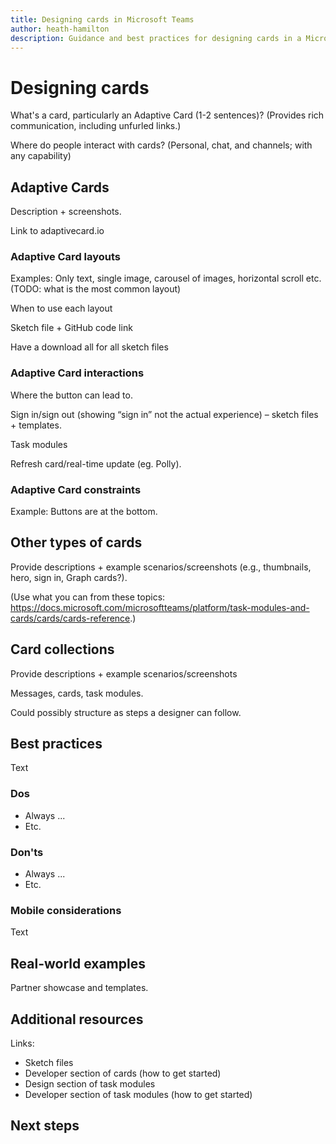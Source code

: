 ```yaml
---
title: Designing cards in Microsoft Teams
author: heath-hamilton
description: Guidance and best practices for designing cards in a Microsoft Teams app.
---
```

# Designing cards

What's a card, particularly an Adaptive Card (1-2 sentences)? (Provides rich communication, including unfurled links.)

Where do people interact with cards? (Personal, chat, and channels; with any capability)

## Adaptive Cards

Description + screenshots.

Link to adaptivecard.io

### Adaptive Card layouts

Examples: Only text, single image, carousel of images, horizontal scroll etc. (TODO: what is the most common layout)

When to use each layout  

Sketch file + GitHub code link  

Have a download all for all sketch files

### Adaptive Card interactions

Where the button can lead to.

Sign in/sign out (showing “sign in” not the actual experience) – sketch files + templates.

Task modules  

Refresh card/real-time update (eg. Polly).

### Adaptive Card constraints

Example: Buttons are at the bottom.

## Other types of cards

Provide descriptions + example scenarios/screenshots (e.g., thumbnails, hero, sign in, Graph cards?).

(Use what you can from these topics: https://docs.microsoft.com/microsoftteams/platform/task-modules-and-cards/cards/cards-reference.)

## Card collections

Provide descriptions + example scenarios/screenshots

Messages, cards, task modules.

Could possibly structure as steps a designer can follow.

## Best practices

Text

### Dos

* Always ...
* Etc.

### Don'ts

* Always ...
* Etc.

### Mobile considerations

Text

## Real-world examples

Partner showcase and templates.

## Additional resources

Links:

* Sketch files
* Developer section of cards (how to get started)
* Design section of task modules
* Developer section of task modules (how to get started)

## Next steps
